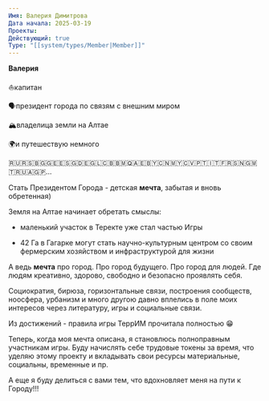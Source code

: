 ```yaml
---
Имя: Валерия Димитрова
Дата начала: 2025-03-19
Проекты: 
Действующий: true
Type: "[[system/types/Member|Member]]"
---
```



**Валерия** 

⛵️капитан 

🗣️президент города по связям с внешним миром 

🏔️владелица земли на Алтае 

🌍и путешествую немного

🇷🇺🇷🇸🇧🇬🇬🇪🇪🇸🇬🇩🇪🇬🇱🇨🇧🇧🇲🇶🇦🇪🇧🇾🇨🇳🇲🇾🇨🇻🇵🇹🇮🇹🇫🇷🇸🇳🇬🇲🇹🇷🇺🇦🇬🇵…

  

Стать Президентом Города - детская **мечта**, забытая и вновь обретенная)

  

Земля на Алтае начинает обретать смыслы:

- маленький участок в Теректе уже стал частью Игры

- 42 Га в Гагарке могут стать научно-культурным центром со своим фермерским хозяйством и инфраструктурой для жизни

  

А ведь **мечта** про город. Про город будущего. Про город для людей. Где людям креативно, здорово, свободно и безопасно проявлять себя. 

  

Социократия, бирюза, горизонтальные связи, построения сообществ, ноосфера, урбанизм и много другою давно вплелись в поле моих интересов через литературу, игры и социальные связи.

  

Из достижений - правила игры ТеррИМ прочитала полностью 😁

  

Теперь, когда моя мечта описана, я становлюсь полноправным участникам игры. Буду начислять себе трудовые токены за время, что уделяю этому проекту и вкладывать свои ресурсы материальные, социальны, временные и пр.

  

А еще я буду делиться с вами тем, что вдохновляет меня на пути к Городу!!!